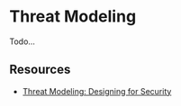# Threat Modeling

Todo...

## Resources

* [Threat Modeling: Designing for Security](https://www.oreilly.com/library/view/threat-modeling-designing/9781118810057/)